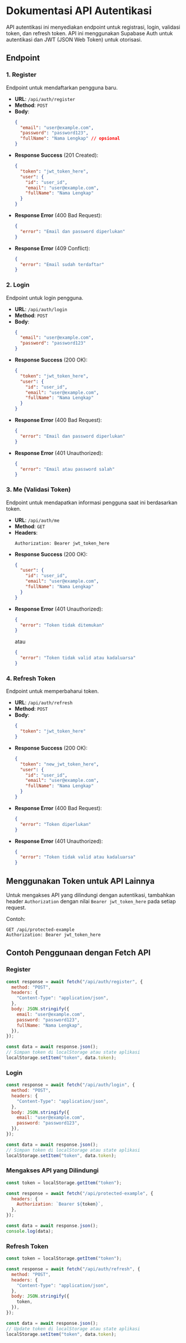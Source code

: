 # Dokumentasi API Autentikasi

API autentikasi ini menyediakan endpoint untuk registrasi, login, validasi token, dan refresh token. API ini menggunakan Supabase Auth untuk autentikasi dan JWT (JSON Web Token) untuk otorisasi.

## Endpoint

### 1. Register

Endpoint untuk mendaftarkan pengguna baru.

- **URL**: `/api/auth/register`
- **Method**: `POST`
- **Body**:
  ```json
  {
    "email": "user@example.com",
    "password": "password123",
    "fullName": "Nama Lengkap" // opsional
  }
  ```
- **Response Success** (201 Created):
  ```json
  {
    "token": "jwt_token_here",
    "user": {
      "id": "user_id",
      "email": "user@example.com",
      "fullName": "Nama Lengkap"
    }
  }
  ```
- **Response Error** (400 Bad Request):
  ```json
  {
    "error": "Email dan password diperlukan"
  }
  ```
- **Response Error** (409 Conflict):
  ```json
  {
    "error": "Email sudah terdaftar"
  }
  ```

### 2. Login

Endpoint untuk login pengguna.

- **URL**: `/api/auth/login`
- **Method**: `POST`
- **Body**:
  ```json
  {
    "email": "user@example.com",
    "password": "password123"
  }
  ```
- **Response Success** (200 OK):
  ```json
  {
    "token": "jwt_token_here",
    "user": {
      "id": "user_id",
      "email": "user@example.com",
      "fullName": "Nama Lengkap"
    }
  }
  ```
- **Response Error** (400 Bad Request):
  ```json
  {
    "error": "Email dan password diperlukan"
  }
  ```
- **Response Error** (401 Unauthorized):
  ```json
  {
    "error": "Email atau password salah"
  }
  ```

### 3. Me (Validasi Token)

Endpoint untuk mendapatkan informasi pengguna saat ini berdasarkan token.

- **URL**: `/api/auth/me`
- **Method**: `GET`
- **Headers**:
  ```
  Authorization: Bearer jwt_token_here
  ```
- **Response Success** (200 OK):
  ```json
  {
    "user": {
      "id": "user_id",
      "email": "user@example.com",
      "fullName": "Nama Lengkap"
    }
  }
  ```
- **Response Error** (401 Unauthorized):
  ```json
  {
    "error": "Token tidak ditemukan"
  }
  ```
  atau
  ```json
  {
    "error": "Token tidak valid atau kadaluarsa"
  }
  ```

### 4. Refresh Token

Endpoint untuk memperbaharui token.

- **URL**: `/api/auth/refresh`
- **Method**: `POST`
- **Body**:
  ```json
  {
    "token": "jwt_token_here"
  }
  ```
- **Response Success** (200 OK):
  ```json
  {
    "token": "new_jwt_token_here",
    "user": {
      "id": "user_id",
      "email": "user@example.com",
      "fullName": "Nama Lengkap"
    }
  }
  ```
- **Response Error** (400 Bad Request):
  ```json
  {
    "error": "Token diperlukan"
  }
  ```
- **Response Error** (401 Unauthorized):
  ```json
  {
    "error": "Token tidak valid atau kadaluarsa"
  }
  ```

## Menggunakan Token untuk API Lainnya

Untuk mengakses API yang dilindungi dengan autentikasi, tambahkan header `Authorization` dengan nilai `Bearer jwt_token_here` pada setiap request.

Contoh:

```
GET /api/protected-example
Authorization: Bearer jwt_token_here
```

## Contoh Penggunaan dengan Fetch API

### Register

```javascript
const response = await fetch("/api/auth/register", {
  method: "POST",
  headers: {
    "Content-Type": "application/json",
  },
  body: JSON.stringify({
    email: "user@example.com",
    password: "password123",
    fullName: "Nama Lengkap",
  }),
});

const data = await response.json();
// Simpan token di localStorage atau state aplikasi
localStorage.setItem("token", data.token);
```

### Login

```javascript
const response = await fetch("/api/auth/login", {
  method: "POST",
  headers: {
    "Content-Type": "application/json",
  },
  body: JSON.stringify({
    email: "user@example.com",
    password: "password123",
  }),
});

const data = await response.json();
// Simpan token di localStorage atau state aplikasi
localStorage.setItem("token", data.token);
```

### Mengakses API yang Dilindungi

```javascript
const token = localStorage.getItem("token");

const response = await fetch("/api/protected-example", {
  headers: {
    Authorization: `Bearer ${token}`,
  },
});

const data = await response.json();
console.log(data);
```

### Refresh Token

```javascript
const token = localStorage.getItem("token");

const response = await fetch("/api/auth/refresh", {
  method: "POST",
  headers: {
    "Content-Type": "application/json",
  },
  body: JSON.stringify({
    token,
  }),
});

const data = await response.json();
// Update token di localStorage atau state aplikasi
localStorage.setItem("token", data.token);
```
